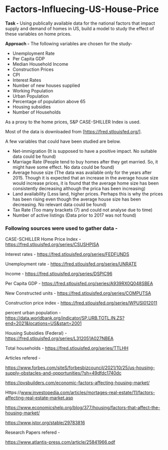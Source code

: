 # Factors-Influecing-US-House-Price
**Task -** Using publically available data for the national factors that impact supply and demand of homes in US, build a model to study the effect of these variables on home prices.

**Approach -** 
The following variables are chosen for the study-
- Unemployment Rate
- Per Capita GDP
- Median Household Income
- Construction Prices
- CPI 
- Interest Rates
- Number of new houses supplied
- Working Population
- Urban Population
- Percentage of population above 65
- Housing subsidies
- Number of Households

As a proxy to the home prices, S&P CASE-SHILLER Index is used. 

Most of the data is downloaded from [https://fred.stlouisfed.org/].

A few variables that could have been studied are below.

- Net-immigration (It is supposed to have a positive impact. No suitable data could be found)
- Marriage Rate (People tend to buy homes after they get married. So, it might have some effect. No data could be found)
- Average house size (The data was available only for the years after 2015. Though it is expected that an increase in the average house size would increase prices, it is found that the average home size has been consistently decreasing although the prica has been increasing)
- Land availability (Less land, higher prices. Perhaps this is why the prices has been rising even though the average house size has been decreasing. No relevant data could be found)
- Tax Rate (Too many brackets (7) and could not analyse due to time)
- Number of active listings (Data prior to 2017 was not found)

### Following sources were used to gather data -

CASE-SCHILLER Home Price Index - https://fred.stlouisfed.org/series/CSUSHPISA

Interest rates - https://fred.stlouisfed.org/series/FEDFUNDS

Unemployment rate - https://fred.stlouisfed.org/series/UNRATE

Income - https://fred.stlouisfed.org/series/DSPIC96

Per Capita GDP - https://fred.stlouisfed.org/series/A939RX0Q048SBEA

New Constructed units - https://fred.stlouisfed.org/series/COMPUTSA

Construction price index - https://fred.stlouisfed.org/series/WPUSI012011

percent urban population - https://data.worldbank.org/indicator/SP.URB.TOTL.IN.ZS?end=2021&locations=US&start=2001

Housing Subsidies (Federal) - https://fred.stlouisfed.org/series/L312051A027NBEA

Total households - https://fred.stlouisfed.org/series/TTLHH


Articles refered -

https://www.forbes.com/siteS/forbesbizcouncil/2021/10/25/us-housing-supply-obstacles-and-opportunities/?sh=49dfdc1740dc

https://pvsbuilders.com/economic-factors-affecting-housing-market/

Https://www.investopedia.com/articles/mortages-real-estate/11/factors-affecting-real-estate-market.asp

https://www.economicshelp.org/blog/377/housing/factors-that-affect-the-housing-market/

https://www.jstor.org/stable/29783816


Research Papers refered -

https://www.atlantis-press.com/article/25841966.pdf
